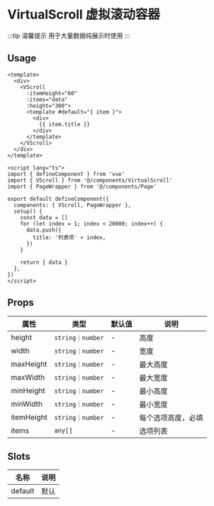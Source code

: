 # VirtualScroll 虚拟滚动容器


:::tip 温馨提示
用于大量数据纯展示时使用
:::


## Usage

```vue
<template>
  <div>
    <VScroll
      :itemHeight="60"
      :items="data"
      :height="300">
      <template #default="{ item }">
        <div>
          {{ item.title }}
        </div>
      </template>
    </VScroll>
  </div>
</template>

<script lang="ts">
import { defineComponent } from 'vue'
import { VScroll } from '@/components/VirtualScroll'
import { PageWrapper } from '@/components/Page'

export default defineComponent({
  components: { VScroll, PageWrapper },
  setup() {
    const data = []
    for (let index = 1; index < 20000; index++) {
      data.push({
        title: '列表项' + index,
      })
    }

    return { data }
  },
})
</script>
```

## Props

| 属性       | 类型             | 默认值 | 说明               |
| ---------- | ---------------- | ------  | ------------------ |
| height     | `string｜number` | -       | 高度               |
| width      | `string｜number` | -       | 宽度               |
| maxHeight  | `string｜number` | -       | 最大高度           |
| maxWidth   | `string｜number` | -       | 最大宽度           |
| minHeight  | `string｜number` | -       | 最小高度           |
| minWidth   | `string｜number` | -       | 最小宽度           |
| itemHeight | `string｜number` | -       | 每个选项高度，必填 |
| items      | `any[]`          | -       | 选项列表           |

## Slots

| 名称    | 说明 |
| ------- | ---- |
| default | 默认 |
